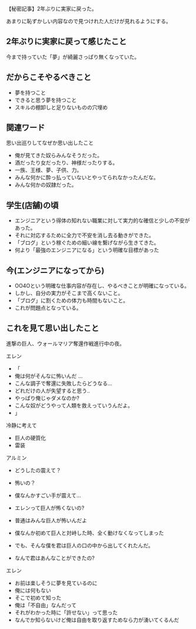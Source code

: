 

【秘密記事】2年ぶりに実家に戻った。

あまりに恥ずかしい内容なので見つけれた人だけが見れるようにする。

## 2年ぶりに実家に戻って感じたこと


今まで持っていた「夢」が綺麗さっぱり無くなっていた。


## だからこそやるべきこと

- 夢を持つこと
- できると思う夢を持つこと
- スキルの棚卸しと足りないものの穴埋め

## 関連ワード

思い出巡りしてなぜか思い出したこと

- 俺が見てきた奴らみんなそうだった。
- 酒だったり女だったり、神様だったりする。
- 一族、王様、夢、子供、力。
- みんな何かに酔っ払っていないとやってられなかったんだな。
- みんな何かの奴隷だった。

## 学生(店舗)の頃

- エンジニアという得体の知れない職業に対して実力的な確信と少しの不安があった。
- それに対応するために全力で不安を消し去る動きができた。
- 「ブログ」という稼ぐための細い線を繋げながら生きてきた。
- 何より「最強のエンジニアになる」という明確な目標があった


## 今(エンジニアになってから)

- OO4Oという明確な仕事内容が存在し、やるべきことが明確になっている。
- しかし、自分の実力がそこまで高くないこと。
- 「ブログ」に割くための体力も時間もないこと。
- これが問題点となっている。


## これを見て思い出したこと

進撃の巨人、ウォールマリア奪還作戦進行中の夜。

エレン

- 「
- 俺は何がそんなに怖いんだ ...
- こんな調子で奪還に失敗したらどうなる...
- どれだけの人が失望すると思う..
- やっぱり俺じゃダメなのか?
- こんな奴がどうやって人類を救えっていうんだよ。
- 」

冷静に考えて

- 巨人の硬質化
- 雷装


アルミン


- どうしたの震えて？

- 怖いの？

- 僕なんかすごい手が震えて...
- エレンって巨人が怖くないの?
- 普通はみんな巨人が怖いんだよ
- 僕なんか初めて巨人と対峙した時、全く動けなくなってしまった
- でも、そんな僕を君は巨人の口の中から出してくれたんだ。
- なんで君はあんなことができたの?

エレン

- お前は楽しそうに夢を見ているのに
- 俺には何もない
- そこで初めて知った
- 俺は「不自由」なんだって
- それがわかった時に「許せない」って思った
- なんでか知らないけど俺は自由を取り返すためなら力が湧いてくるんだ
  
  














